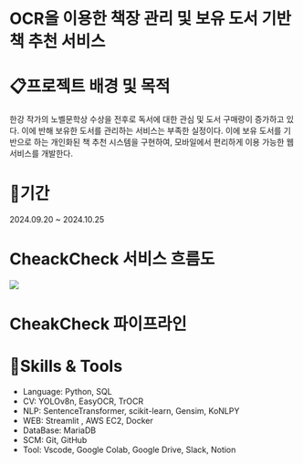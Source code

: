 # OCR을 이용한 책장 관리 및 보유 도서 기반 책 추천 서비스

# 📋프로젝트 배경 및 목적
  한강 작가의 노벨문학상 수상을 전후로 독서에 대한 관심 및 도서 구매량이 증가하고 있다. 이에 반해 보유한 도서를 관리하는 서비스는 부족한 실정이다.
이에 보유 도서를 기반으로 하는 개인화된 책 추천 시스템을 구현하여, 모바일에서 편리하게 이용 가능한 웹 서비스를 개발한다.

# 📆기간
2024.09.20 ~ 2024.10.25

# CheackCheck 서비스 흐름도
<img src="C:\Users\nunic\Downloads\책쳌흐름도.png">

# CheakCheck 파이프라인


<!-- # 🤗CHAEK CHECK 팀을 소개합니다.
- 가재준 : OCR, 추천 시스템, ...
- 남혜원 :
- 박영요 : 
- 이솔 :
- 이어진 : -->

# 📌Skills & Tools
- Language: Python, SQL
- CV: YOLOv8n, EasyOCR, TrOCR
- NLP: SentenceTransformer, scikit-learn, Gensim, KoNLPY
- WEB: Streamlit , AWS EC2, Docker
- DataBase: MariaDB
- SCM: Git, GitHub
- Tool: Vscode, Google Colab, Google Drive, Slack, Notion